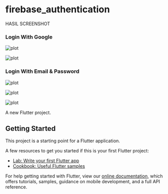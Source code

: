 # firebase_authentication
HASIL SCREENSHOT
<p><h3>Login With Google</h3></p>

![plot](./image/loginGoogle.jpeg)

![plot](./image/hasilGoogle.jpeg)

<p><h3>Login With Email & Password</h3></p>

![plot](./image/signUp.jpeg)

![plot](./image/signIn.jpeg)

![plot](./image/hasilEmail.jpeg)

A new Flutter project.

## Getting Started

This project is a starting point for a Flutter application.

A few resources to get you started if this is your first Flutter project:

- [Lab: Write your first Flutter app](https://flutter.dev/docs/get-started/codelab)
- [Cookbook: Useful Flutter samples](https://flutter.dev/docs/cookbook)

For help getting started with Flutter, view our
[online documentation](https://flutter.dev/docs), which offers tutorials,
samples, guidance on mobile development, and a full API reference.
